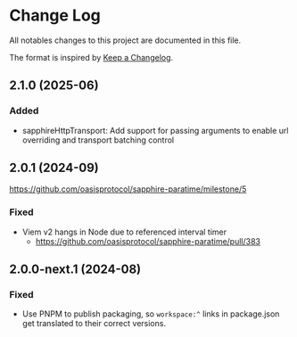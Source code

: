 # Change Log

All notables changes to this project are documented in this file.

The format is inspired by [Keep a Changelog].

[Keep a Changelog]: https://keepachangelog.com/en/1.0.0/

## 2.1.0 (2025-06)

### Added

- sapphireHttpTransport: Add support for passing arguments to enable url
  overriding and transport batching control

## 2.0.1 (2024-09)

https://github.com/oasisprotocol/sapphire-paratime/milestone/5

### Fixed

 - Viem v2 hangs in Node due to referenced interval timer
   - https://github.com/oasisprotocol/sapphire-paratime/pull/383

## 2.0.0-next.1 (2024-08)

### Fixed

 - Use PNPM to publish packaging, so `workspace:^` links in package.json get translated to their correct versions.
